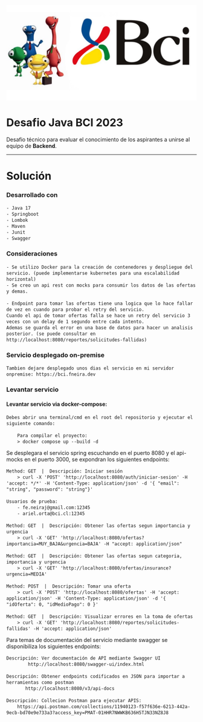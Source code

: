 <a href="#"><img src=".github/bci.png"/></a>

# Desafio Java BCI 2023

Desafio técnico para evaluar el conocimiento de los aspirantes a unirse al equipo de **Backend**.

---
# Solución

### Desarrollado con
    - Java 17
    - Springboot
    - Lombok
    - Maven
    - Junit
    - Swagger

### Consideraciones
    - Se utilizo Docker para la creación de contenedores y despliegue del servicio. (puede implementarse kubernetes para una escalabilidad horizontal)
    - Se creo un api rest con mocks para consumir los datos de las ofertas y demas.
    
    - Endpoint para tomar las ofertas tiene una logica que lo hace fallar de vez en cuando para probar el retry del servicio. 
    Cuando el api de tomar ofertas falla se hace un retry del servicio 3 veces con un delay de 1 segundo entre cada intento.
    Ademas se guarda el error en una base de datos para hacer un analisis posterior. (se puede consultar en http://localhost:8080/reportes/solicitudes-fallidas)

### Servicio desplegado on-premise
    Tambien dejare desplegado unos dias el servicio en mi servidor onpremise: https://bci.fneira.dev

### Levantar servicio
#### Levantar servicio via docker-compose:
    Debes abrir una terminal/cmd en el root del repositorio y ejecutar el siguiente comando:
        
        Para compilar el proyecto:
        > docker compose up --build -d
        

 Se desplegara el servicio spring escuchando en el puerto 8080 y el api-mocks en el puerto 3000, se expondran los siguientes endpoints:

    Method: GET  |  Descripción: Iniciar sesión
        > curl -X 'POST' 'http://localhost:8080/auth/iniciar-sesion' -H 'accept: */*' -H 'Content-Type: application/json' -d '{ "email": "string", "password": "string"}'

    Usuarios de prueba:
        - fe.neiraj@gmail.com:12345
        - ariel.orta@bci.cl:12345
    
    Method: GET  |  Descripción: Obtener las ofertas segun importancia y urgencia
        > curl -X 'GET' 'http://localhost:8080/ofertas?importancia=MUY_BAJA&urgencia=BAJA' -H "accept: application/json"
            
    Method: GET  |  Descripción: Obtener las ofertas segun categoria, importancia y urgencia
        > curl -X 'GET' 'http://localhost:8080/ofertas/insurance?urgencia=MEDIA'
        
    Method: POST  |  Descripción: Tomar una oferta
        > curl -X 'POST' 'http://localhost:8080/ofertas' -H 'accept: application/json' -H 'Content-Type: application/json' -d '{ "idOferta": 0, "idMedioPago": 0 }'

    Method: GET  |  Descripción: Visualizar errores en la toma de ofertas
        > curl -X 'GET' 'http://localhost:8080/reportes/solicitudes-fallidas' -H 'accept: application/json'

Para temas de documentación del servicio mediante swagger se disponibiliza los siguientes endpoints:
    
    Descripción: Ver documentación de API mediante Swagger UI
            http://localhost:8080/swagger-ui/index.html
            
    Descripción: Obtener endpoints codificados en JSON para importar a herramientas como postman
           http://localhost:8080/v3/api-docs
    
    Descripción: Collecion Postman para ejecutar APIS:
        https://api.postman.com/collections/11940123-f57f636e-6213-442a-9ecb-bd70e9e733a3?access_key=PMAT-01HHR7NWWKB636H5TJN33NZ8J8